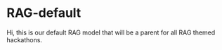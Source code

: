 # RAG-default
Hi, this is our default RAG model that will be a parent for all RAG themed hackathons.
